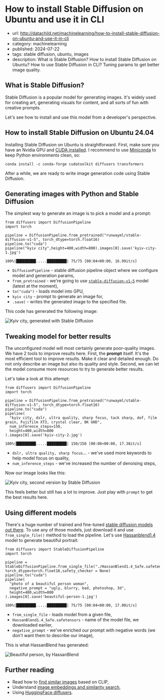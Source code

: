 # How to install Stable Diffusion on Ubuntu and use it in CLI
* url: http://datachild.net/machinelearning/how-to-install-stable-diffusion-on-ubuntu-and-use-it-in-cli
* category: machinelearning
* published: 2024-07-22
* tags: stable diffusion, ubuntu, images
* description: What is Stable Diffusion? How to install Stable Diffusion on Ubuntu? How to use Stable Diffusion in CLI? Tuning params to get better image quality.



## What is Stable Diffusion?

Stable Diffusion is a popular model for generating images.
It's widely used for creating art, generating visuals for content, and all sorts of fun with creative prompts.

Let's see how to install and use this model from a developer's perspective.



## How to install Stable Diffusion on Ubuntu 24.04

Installing Stable Diffusion on Ubuntu is straightforward.
First, make sure you have an Nvidia GPU and [CUDA installed](https://docs.nvidia.com/cuda/cuda-installation-guide-linux/index.html).
I recommend to use [Miniconda](https://docs.anaconda.com/miniconda/) to keep Python environments clean, so:

```
conda install -c conda-forge cudatoolkit diffusers transformers
```

After a while, we are ready to write image generation code using Stable Diffusion.


## Generating images with Python and Stable Diffusion

The simplest way to generate an image is to pick a model and a prompt:

```
from diffusers import DiffusionPipeline
import torch

pipeline = DiffusionPipeline.from_pretrained("runwayml/stable-diffusion-v1-5", torch_dtype=torch.float16)
pipeline.to("cuda")
pipeline("kyiv city",height=400,width=800).images[0].save('kyiv-city-1.jpg')
```
```output
100%|█████████.....█████████| 75/75 [00:04<00:00, 16.99it/s]

```
- `DiffusionPipeline` - stable diffusion pipeline object where we configure model and generation params,
- `from_pretrained` - we're going to use [`stable-diffusion-v1-5`](https://huggingface.co/runwayml/stable-diffusion-v1-5) model (latest at the moment),
- `to("cuda")` - loads model into GPU,
- `kyiv city` - prompt to generate an image for,
- `.save(` - writes the generated image to the specified file.


This code has generated the following image:

![Kyiv city, generated with Stable Diffusion](/articles//machinelearning/how-to-install-stable-diffusion-on-ubuntu-and-use-it-in-cli/kyiv-city-1.jpg)


## Tweaking model for better results

The unconfigured model will most certainly generate poor-quality images.
We have 2 tools to improve results here.
First, the **prompt** itself. It's the most efficient tool to improve results. Make it clear and detailed enough. Do not only describe an image but also its quality and style.
Second, we can let the model consume more resources to try to generate better results.

Let's take a look at this attempt:

```
from diffusers import DiffusionPipeline
import torch

pipeline = DiffusionPipeline.from_pretrained("runwayml/stable-diffusion-v1-5", torch_dtype=torch.float16)
pipeline.to("cuda")
pipeline(
  "kyiv city, dslr, ultra quality, sharp focus, tack sharp, dof, film grain, Fujifilm XT3, crystal clear, 8K UHD",
  num_inference_steps=150,
  height=400,width=800
).images[0].save('kyiv-city-2.jpg')
```
```output
100%|█████████.....█████████| 150/150 [00:08<00:00, 17.38it/s]

```
- `dslr, ultra quality, sharp focus`... - we've used more keywords to help model focus on quality,
- `num_inference_steps` - we've increased the number of denoising steps,

Now our image looks like this:

![Kyiv city, second version by Stable Diffusion](/articles//machinelearning/how-to-install-stable-diffusion-on-ubuntu-and-use-it-in-cli/kyiv-city-3.jpg)

This feels better but still has a lot to improve.
Just play with `prompt` to get the best results here.


## Using different models

There's a huge number of trained and fine-tuned [stable diffusion models out there](https://huggingface.co/models?other=stable-diffusion).
To use any of those models, just download it and use `from_single_file()` method to load the pipeline.
Let's use [Hassanblend1.4 ](https://huggingface.co/hassanblend/hassanblend1.4) model to generate beautiful portrait:

```
from diffusers import StableDiffusionPipeline
import torch

pipeline = StableDiffusionPipeline.from_single_file("./HassanBlend1.4_Safe.safetensors", torch_dtype=torch.float16,safety_checker = None)
pipeline.to("cuda")
pipeline(
  "photo of a beautiful person woman",
  negative_prompt = "ugly, blurry, bad, photoshop, 3d",
  height=400,width=800
).images[0].save('beautiful-person-1.jpg')
```
```output
100%|█████████.....█████████| 75/75 [00:04<00:00, 17.00it/s]
```
- `from_single_file` - loads model from a given file,
- `HassanBlend1.4_Safe.safetensors` - name of the model file, we downloaded earlier,
- `negative_prompt` - we've enriched our prompt with negative words (we don't want them to describe our image),

This is what HassanBlend has generated:

![Beautiful person, by HassanBlend](/articles//machinelearning/how-to-install-stable-diffusion-on-ubuntu-and-use-it-in-cli/beautiful-person-1.jpg)

## Further reading
- Read how to [find similar images](https://datachild.net/machinelearning/comparing-and-searching-images-with-text-using-clip-model) based on CLIP,
- Understand [image embeddings and similarity search](https://datachild.net/machinelearning/image-similarity-search-with-embeddings-based-on-sentence-transformers),
- Using [HuggingFace diffusers](https://huggingface.co/docs/diffusers/using-diffusers/loading).